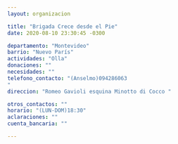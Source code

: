```yaml
---
layout: organizacion

title: "Brigada Crece desde el Pie"
date: 2020-08-10 23:30:45 -0300

departamento: "Montevideo"
barrio: "Nuevo París"
actividades: "Olla"
donaciones: ""
necesidades: ""
telefono_contacto: "(Anselmo)094286063
"
direccion: "Romeo Gavioli esquina Minotto di Cocco "

otros_contactos: ""
horario: "(LUN-DOM)18:30"
aclaraciones: ""
cuenta_bancaria: ""

---
```

